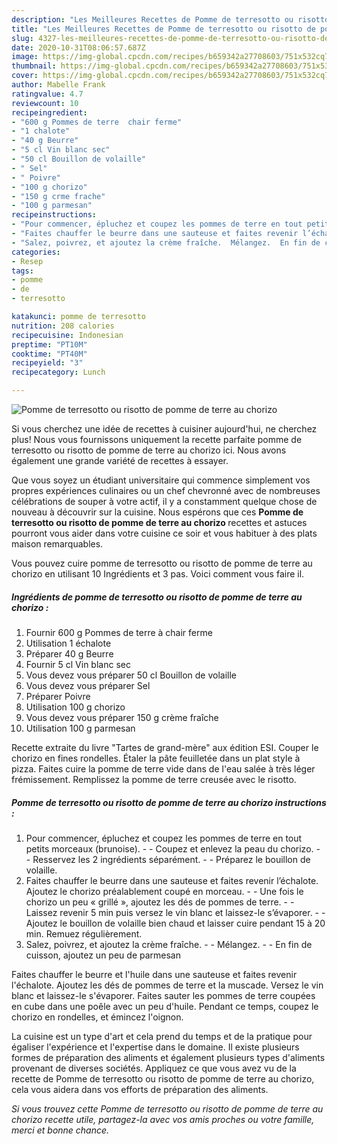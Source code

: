 ```yaml
---
description: "Les Meilleures Recettes de Pomme de terresotto ou risotto de pomme de terre au chorizo"
title: "Les Meilleures Recettes de Pomme de terresotto ou risotto de pomme de terre au chorizo"
slug: 4327-les-meilleures-recettes-de-pomme-de-terresotto-ou-risotto-de-pomme-de-terre-au-chorizo
date: 2020-10-31T08:06:57.687Z
image: https://img-global.cpcdn.com/recipes/b659342a27708603/751x532cq70/pomme-de-terresotto-ou-risotto-de-pomme-de-terre-au-chorizo-photo-principale-de-la-recette.jpg
thumbnail: https://img-global.cpcdn.com/recipes/b659342a27708603/751x532cq70/pomme-de-terresotto-ou-risotto-de-pomme-de-terre-au-chorizo-photo-principale-de-la-recette.jpg
cover: https://img-global.cpcdn.com/recipes/b659342a27708603/751x532cq70/pomme-de-terresotto-ou-risotto-de-pomme-de-terre-au-chorizo-photo-principale-de-la-recette.jpg
author: Mabelle Frank
ratingvalue: 4.7
reviewcount: 10
recipeingredient:
- "600 g Pommes de terre  chair ferme"
- "1 chalote"
- "40 g Beurre"
- "5 cl Vin blanc sec"
- "50 cl Bouillon de volaille"
- " Sel"
- " Poivre"
- "100 g chorizo"
- "150 g crme frache"
- "100 g parmesan"
recipeinstructions:
- "Pour commencer, épluchez et coupez les pommes de terre en tout petits morceaux (brunoise).  Coupez et enlevez la peau du chorizo.  Resservez les 2 ingrédients séparément.  Préparez le bouillon de volaille."
- "Faites chauffer le beurre dans une sauteuse et faites revenir l’échalote. Ajoutez le chorizo préalablement coupé en morceau.  Une fois le chorizo un peu « grillé », ajoutez les dés de pommes de terre.  Laissez revenir 5 min puis versez le vin blanc et laissez-le s’évaporer.  Ajoutez le bouillon de volaille bien chaud et laisser cuire pendant 15 à 20 min. Remuez régulièrement."
- "Salez, poivrez, et ajoutez la crème fraîche.  Mélangez.  En fin de cuisson, ajoutez un peu de parmesan"
categories:
- Resep
tags:
- pomme
- de
- terresotto

katakunci: pomme de terresotto 
nutrition: 208 calories
recipecuisine: Indonesian
preptime: "PT10M"
cooktime: "PT40M"
recipeyield: "3"
recipecategory: Lunch

---
```



![Pomme de terresotto ou risotto de pomme de terre au chorizo](https://img-global.cpcdn.com/recipes/b659342a27708603/751x532cq70/pomme-de-terresotto-ou-risotto-de-pomme-de-terre-au-chorizo-photo-principale-de-la-recette.jpg)

Si vous cherchez une idée de recettes à cuisiner aujourd'hui, ne cherchez plus! Nous vous fournissons uniquement la recette parfaite pomme de terresotto ou risotto de pomme de terre au chorizo ici. Nous avons également une grande variété de recettes à essayer.

Que vous soyez un étudiant universitaire qui commence simplement vos propres expériences culinaires ou un chef chevronné avec de nombreuses célébrations de souper à votre actif, il y a constamment quelque chose de nouveau à découvrir sur la cuisine. Nous espérons que ces <strong> Pomme de terresotto ou risotto de pomme de terre au chorizo </strong> recettes et astuces pourront vous aider dans votre cuisine ce soir et vous habituer à des plats maison remarquables.

<!--inarticleads1-->

Vous pouvez cuire pomme de terresotto ou risotto de pomme de terre au chorizo en utilisant 10 Ingrédients et 3 pas. Voici comment vous faire il.

##### Ingrédients de pomme de terresotto ou risotto de pomme de terre au chorizo :

1. Fournir 600 g Pommes de terre à chair ferme
1. Utilisation 1 échalote
1. Préparer 40 g Beurre
1. Fournir 5 cl Vin blanc sec
1. Vous devez vous préparer 50 cl Bouillon de volaille
1. Vous devez vous préparer  Sel
1. Préparer  Poivre
1. Utilisation 100 g chorizo
1. Vous devez vous préparer 150 g crème fraîche
1. Utilisation 100 g parmesan


Recette extraite du livre &#34;Tartes de grand-mère&#34; aux édition ESI. Couper le chorizo en fines rondelles. Étaler la pâte feuilletée dans un plat style à pizza. Faites cuire la pomme de terre vide dans de l&#39;eau salée à très léger frémissement. Remplissez la pomme de terre creusée avec le risotto. 

<!--inarticleads2-->

##### Pomme de terresotto ou risotto de pomme de terre au chorizo instructions :

1. Pour commencer, épluchez et coupez les pommes de terre en tout petits morceaux (brunoise). -  - Coupez et enlevez la peau du chorizo. -  - Resservez les 2 ingrédients séparément. -  - Préparez le bouillon de volaille.
1. Faites chauffer le beurre dans une sauteuse et faites revenir l’échalote. Ajoutez le chorizo préalablement coupé en morceau. -  - Une fois le chorizo un peu « grillé », ajoutez les dés de pommes de terre. -  - Laissez revenir 5 min puis versez le vin blanc et laissez-le s’évaporer. -  - Ajoutez le bouillon de volaille bien chaud et laisser cuire pendant 15 à 20 min. Remuez régulièrement.
1. Salez, poivrez, et ajoutez la crème fraîche. -  - Mélangez. -  - En fin de cuisson, ajoutez un peu de parmesan


Faites chauffer le beurre et l&#39;huile dans une sauteuse et faites revenir l&#39;échalote. Ajoutez les dés de pommes de terre et la muscade. Versez le vin blanc et laissez-le s&#39;évaporer. Faites sauter les pommes de terre coupées en cube dans une poêle avec un peu d&#39;huile. Pendant ce temps, coupez le chorizo en rondelles, et émincez l&#39;oignon. 

<!--inarticleads1-->

<p>
La cuisine est un type d'art et cela prend du temps et de la pratique pour égaliser l'expérience et l'expertise dans le domaine. Il existe plusieurs formes de préparation des aliments et également plusieurs types d'aliments provenant de diverses sociétés. Appliquez ce que vous avez vu de la recette de Pomme de terresotto ou risotto de pomme de terre au chorizo, cela vous aidera dans vos efforts de préparation des aliments.
</p>

<p>
<i>Si vous trouvez cette Pomme de terresotto ou risotto de pomme de terre au chorizo recette utile, partagez-la avec vos amis proches ou votre famille, merci et bonne chance.</i>
</p>
